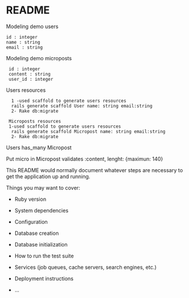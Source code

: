 # README

Modeling  demo users
  
    id : integer
    name : string
    email : string

Modeling  demo microposts
    
     id : integer
     content : string
     user_id : integer

Users resources
     
      1 -used scaffold to generate users resources
      rails generate scaffold User name: string email:string
      2- Rake db:migrate

     Microposts resources
     1-used scaffold to generate users resources
      rails generate scaffold Micropost name: string email:string
      2- Rake db:migrate


Users has_many Micropost


  Put micro in Micropost
  validates :content, lenght: {maximun: 140}    






This README would normally document whatever steps are necessary to get the
application up and running.

Things you may want to cover:

* Ruby version

* System dependencies

* Configuration

* Database creation

* Database initialization

* How to run the test suite

* Services (job queues, cache servers, search engines, etc.)

* Deployment instructions

* ...
